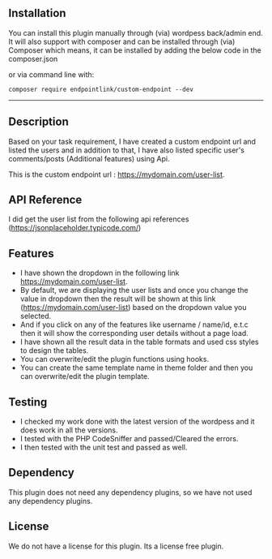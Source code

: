 ## Installation

You can install this plugin manually through (via) wordpess back/admin end. It will also support with composer and can be installed through (via) Composer which means, it can be installed by adding the below code in the composer.json 

or via command line with: 

```
composer require endpointlink/custom-endpoint --dev

```

-------------


## Description

Based on your task requirement, I have created a custom endpoint url and listed the users and in addition to that, I have also listed specific user's comments/posts (Additional features) using Api.

This is the custom endpoint url : https://mydomain.com/user-list.


## API Reference

I did get the user list from the following api references (https://jsonplaceholder.typicode.com/)

## Features

   * I have shown the dropdown in the following link https://mydomain.com/user-list.
   * By default, we are displaying the user lists and once you change the value in dropdown then the result will be shown at this link (https://mydomain.com/user-list) based on the dropdown value you selected.
   * And if you click on any of the features like username / name/id, e.t.c then it will show the corresponding user details without a page load.
   * I have shown all the result data in the table formats and used css styles to design the tables.
   * You can overwrite/edit the plugin functions using hooks.
   * You can create the same template name in theme folder and then you can overwrite/edit the plugin template.

## Testing    

   * I checked my work done with the latest version of the wordpess and it does work in all the versions.
   * I tested with the PHP CodeSniffer and passed/Cleared the errors.
   * I then tested with the unit test and passed as well.
   
## Dependency    

This plugin does not need any dependency plugins, so we have not used any dependency plugins.

## License    

We do not have a license for this plugin. Its a license free plugin.

